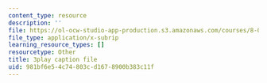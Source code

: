```yaml
---
content_type: resource
description: ''
file: https://ol-ocw-studio-app-production.s3.amazonaws.com/courses/8-01sc-classical-mechanics-fall-2016/981bf6e54c74803cd1678900b383c11f_V1I-vrXGl3A.srt
file_type: application/x-subrip
learning_resource_types: []
resourcetype: Other
title: 3play caption file
uid: 981bf6e5-4c74-803c-d167-8900b383c11f
---
```

